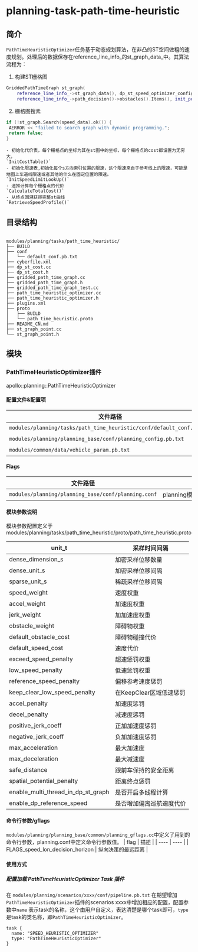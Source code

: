 planning-task-path-time-heuristic
============

## 简介

`PathTimeHeuristicOptimizer`任务基于动态规划算法，在非凸的ST空间做粗的速度规划。处理后的数据保存在reference_line_info_的st_graph_data_中。其算法流程为：

1. 构建ST栅格图
  ```c++
  GriddedPathTimeGraph st_graph(
      reference_line_info_->st_graph_data(), dp_st_speed_optimizer_config,
      reference_line_info_->path_decision()->obstacles().Items(), init_point_);
  ```
  2. 栅格图搜素
   ```c++
   if (!st_graph.Search(speed_data).ok()) {
    AERROR << "failed to search graph with dynamic programming.";
    return false;
  }
   ```
    - 初始化代价表，每个栅格点的坐标为其在st图中的坐标，每个栅格点的cost都设置为无穷大。
    `InitCostTable()`
    - 初始化限速表,初始化每个s方向索引位置的限速，这个限速来自于参考线上的限速，可能是地图上车道线限速或者其他的什么在固定位置的限速。
    `InitSpeedLimitLookUp()`
    - 递推计算每个栅格点的代价
    `CalculateTotalCost()`
    - 从终点回溯获得完整st曲线
    `RetrieveSpeedProfile()`
  
## 目录结构

```shell

modules/planning/tasks/path_time_heuristic/
├── BUILD
├── conf
│   └── default_conf.pb.txt
├── cyberfile.xml
├── dp_st_cost.cc
├── dp_st_cost.h
├── gridded_path_time_graph.cc
├── gridded_path_time_graph.h
├── gridded_path_time_graph_test.cc
├── path_time_heuristic_optimizer.cc
├── path_time_heuristic_optimizer.h
├── plugins.xml
├── proto
│   ├── BUILD
│   └── path_time_heuristic.proto
├── README_CN.md
├── st_graph_point.cc
└── st_graph_point.h

```

## 模块

### PathTimeHeuristicOptimizer插件

apollo::planning::PathTimeHeuristicOptimizer

#### 配置文件&配置项
| 文件路径 | 类型/结构 | <div style="width: 300pt">说明</div> |
| ---- | ---- | ---- |
| `modules/planning/tasks/path_time_heuristic/conf/default_conf.pb.txt` | apollo::planning::SpeedHeuristicOptimizerConfig | PathTimeHeuristicOptimizer的默认配置文件 |
| `modules/planning/planning_base/conf/planning_config.pb.txt`                 | `apollo::planning::PlanningConfig`              | planning组件的配置文件               |
|`modules/common/data/vehicle_param.pb.txt`|`apollo::common::VehicleConfig`|车辆底盘配置文件|

#### Flags

| 文件路径                                            |  <div style="width: 300pt">说明</div> |
| --------------------------------------------------- |  ------------------------------------ |
| `modules/planning/planning_base/conf/planning.conf` |  planning模块的flag配置文件           |

#### 模块参数说明

模块参数配置定义于modules/planning/tasks/path_time_heuristic/proto/path_time_heuristic.proto
   
  | unit_t | 采样时间间隔     |
  | ------------------------------- | ---------------------- |
  | dense_dimension_s  | 加密采样位移数量    |
  | dense_unit_s  | 加密采样位移间隔    |
  | sparse_unit_s  | 稀疏采样位移间隔    |
  | speed_weight  | 速度权重    |
  | accel_weight  | 加速度权重    |
  | jerk_weight  | 加加速度权重    |
  | obstacle_weight  | 障碍物权重    |
  | default_obstacle_cost | 障碍物碰撞代价      |
  | default_speed_cost |  速度代价     |
  | exceed_speed_penalty | 超速惩罚权重      |
  | low_speed_penalty | 低速惩罚权重      |
  | reference_speed_penalty | 偏移参考速度惩罚      |
  | keep_clear_low_speed_penalty | 在KeepClear区域低速惩罚      |
  | accel_penalty | 加速度惩罚  |
  | decel_penalty | 减速度惩罚      |
  | positive_jerk_coeff | 正加加速度惩罚      |
  | negative_jerk_coeff | 负加加速度惩罚      |
  | max_acceleration | 最大加速度      |
  | max_deceleration | 最大减速度      |
  | safe_distance | 跟前车保持的安全距离      |
  | spatial_potential_penalty | 距离终点惩罚      |
  | enable_multi_thread_in_dp_st_graph | 是否开启多线程计算      |
  | enable_dp_reference_speed | 是否增加偏离巡航速度代价     |

#### 命令行参数/gflags
`modules/planning/planning_base/common/planning_gflags.cc`中定义了用到的命令行参数，planning.conf中定义命令行参数值。
| flag | 描述 |
  |  ---- | ---- |
|  FLAGS_speed_lon_decision_horizon | 纵向决策的最远距离 |

#### 使用方式
##### 配置加载 PathTimeHeuristicOptimizer Task 插件
在 `modules/planning/scenarios/xxxx/conf/pipeline.pb.txt` 在期望增加`PathTimeHeuristicOptimizer`插件的scenarios xxxx中增加相应的配置，配置参数中`name` 表示task的名称，这个由用户自定义，表达清楚是哪个task即可，`type` 是task的类名称，即`PathTimeHeuristicOptimizer`。
```
task {
  name: "SPEED_HEURISTIC_OPTIMIZER"
  type: "PathTimeHeuristicOptimizer"
}
```
